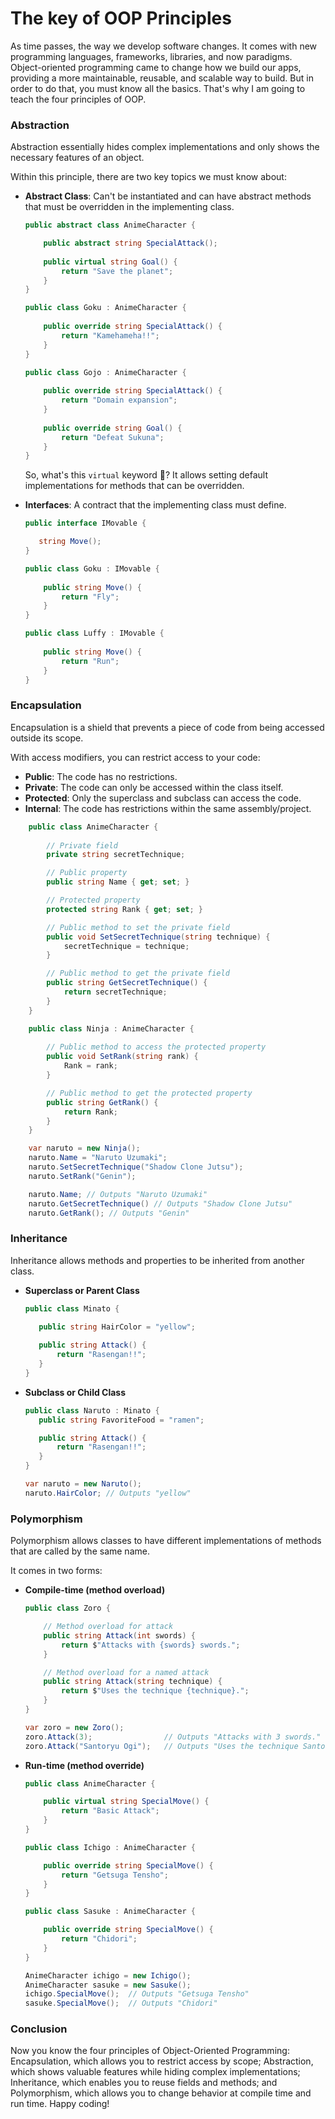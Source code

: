 # The key of OOP Principles

As time passes, the way we develop software changes. It comes with new programming languages, frameworks, libraries, and now paradigms. Object-oriented programming came to change how we build our apps, providing a more maintainable, reusable, and scalable way to build. But in order to do that, you must know all the basics. That's why I am going to teach the four principles of OOP.
 
### Abstraction

Abstraction essentially hides complex implementations and only shows the necessary features of an object.

Within this principle, there are two key topics we must know about:

- **Abstract Class**: Can't be instantiated and can have abstract methods that must be overridden in the implementing class.

    ```csharp
    public abstract class AnimeCharacter {
    
        public abstract string SpecialAttack();
        
        public virtual string Goal() {
            return "Save the planet";
        }
    }
    
    public class Goku : AnimeCharacter {
        
        public override string SpecialAttack() {
            return "Kamehameha!!";
        }
    }
    
    public class Gojo : AnimeCharacter {
        
        public override string SpecialAttack() {
            return "Domain expansion";
        }
        
        public override string Goal() {
            return "Defeat Sukuna";
        }
    }
    ```

    So, what's this `virtual` keyword 🤔? It allows setting default implementations for methods that can be overridden.

- **Interfaces**: A contract that the implementing class must define.

    ```csharp
    public interface IMovable {
    
       string Move();
    }
    
    public class Goku : IMovable {
        
        public string Move() {
            return "Fly";
        }
    }
    
    public class Luffy : IMovable {
        
        public string Move() {
            return "Run";
        }
    }
    ```

### Encapsulation

Encapsulation is a shield that prevents a piece of code from being accessed outside its scope.

With access modifiers, you can restrict access to your code:

- **Public**: The code has no restrictions.
- **Private**: The code can only be accessed within the class itself.
- **Protected**: Only the superclass and subclass can access the code.
- **Internal**: The code has restrictions within the same assembly/project.

```csharp
    public class AnimeCharacter {
        
        // Private field
        private string secretTechnique;

        // Public property
        public string Name { get; set; }

        // Protected property
        protected string Rank { get; set; }

        // Public method to set the private field
        public void SetSecretTechnique(string technique) {
            secretTechnique = technique;
        }

        // Public method to get the private field
        public string GetSecretTechnique() {
            return secretTechnique;
        }
    }

    public class Ninja : AnimeCharacter {
        
        // Public method to access the protected property
        public void SetRank(string rank) {
            Rank = rank;
        }

        // Public method to get the protected property
        public string GetRank() {
            return Rank;
        }
    }

    var naruto = new Ninja();
    naruto.Name = "Naruto Uzumaki";
    naruto.SetSecretTechnique("Shadow Clone Jutsu");
    naruto.SetRank("Genin");

    naruto.Name; // Outputs "Naruto Uzumaki"
    naruto.GetSecretTechnique() // Outputs "Shadow Clone Jutsu"
    naruto.GetRank(); // Outputs "Genin"
```

### Inheritance

Inheritance allows methods and properties to be inherited from another class.

- **Superclass or Parent Class**

    ```csharp
    public class Minato {
    
       public string HairColor = "yellow";
            
       public string Attack() {
           return "Rasengan!!";
       }
    }
    ```
    
- **Subclass or Child Class**

    ```csharp
    public class Naruto : Minato {
       public string FavoriteFood = "ramen";

       public string Attack() {
           return "Rasengan!!";
       }
    }

    var naruto = new Naruto();
    naruto.HairColor; // Outputs "yellow"
    ```

### Polymorphism

Polymorphism allows classes to have different implementations of methods that are called by the same name.

It comes in two forms:

- **Compile-time (method overload)**

    ```csharp
    public class Zoro {

        // Method overload for attack
        public string Attack(int swords) {
            return $"Attacks with {swords} swords.";
        }

        // Method overload for a named attack
        public string Attack(string technique) {
            return $"Uses the technique {technique}.";
        }
    }

    var zoro = new Zoro();
    zoro.Attack(3);                // Outputs "Attacks with 3 swords."
    zoro.Attack("Santoryu Ogi");   // Outputs "Uses the technique Santoryu Ogi."
    ```

- **Run-time (method override)**

    ```csharp
    public class AnimeCharacter {
    
        public virtual string SpecialMove() {
            return "Basic Attack";
        }
    }

    public class Ichigo : AnimeCharacter {
    
        public override string SpecialMove() {
            return "Getsuga Tensho";
        }
    }

    public class Sasuke : AnimeCharacter {
    
        public override string SpecialMove() {
            return "Chidori";
        }
    }

    AnimeCharacter ichigo = new Ichigo();
    AnimeCharacter sasuke = new Sasuke();
    ichigo.SpecialMove();  // Outputs "Getsuga Tensho"
    sasuke.SpecialMove();  // Outputs "Chidori"
    ```
### Conclusion

Now you know the four principles of Object-Oriented Programming: Encapsulation, which allows you to restrict access by scope; Abstraction, which shows valuable features while hiding complex implementations; Inheritance, which enables you to reuse fields and methods; and Polymorphism, which allows you to change behavior at compile time and run time. Happy coding!